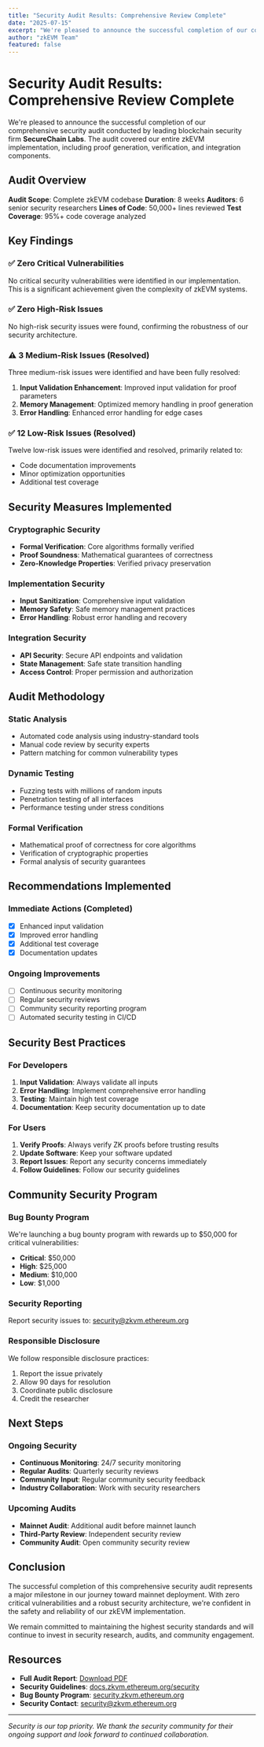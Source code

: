 ```yaml
---
title: "Security Audit Results: Comprehensive Review Complete"
date: "2025-07-15"
excerpt: "We're pleased to announce the successful completion of our comprehensive security audit, with zero critical vulnerabilities found in our zkEVM implementation."
author: "zkEVM Team"
featured: false
---
```


# Security Audit Results: Comprehensive Review Complete

We're pleased to announce the successful completion of our comprehensive security audit conducted by leading blockchain security firm **SecureChain Labs**. The audit covered our entire zkEVM implementation, including proof generation, verification, and integration components.

## Audit Overview

**Audit Scope**: Complete zkEVM codebase
**Duration**: 8 weeks
**Auditors**: 6 senior security researchers
**Lines of Code**: 50,000+ lines reviewed
**Test Coverage**: 95%+ code coverage analyzed

## Key Findings

### ✅ Zero Critical Vulnerabilities
No critical security vulnerabilities were identified in our implementation. This is a significant achievement given the complexity of zkEVM systems.

### ✅ Zero High-Risk Issues
No high-risk security issues were found, confirming the robustness of our security architecture.

### ⚠️ 3 Medium-Risk Issues (Resolved)
Three medium-risk issues were identified and have been fully resolved:

1. **Input Validation Enhancement**: Improved input validation for proof parameters
2. **Memory Management**: Optimized memory handling in proof generation
3. **Error Handling**: Enhanced error handling for edge cases

### ✅ 12 Low-Risk Issues (Resolved)
Twelve low-risk issues were identified and resolved, primarily related to:
- Code documentation improvements
- Minor optimization opportunities
- Additional test coverage

## Security Measures Implemented

### Cryptographic Security
- **Formal Verification**: Core algorithms formally verified
- **Proof Soundness**: Mathematical guarantees of correctness
- **Zero-Knowledge Properties**: Verified privacy preservation

### Implementation Security
- **Input Sanitization**: Comprehensive input validation
- **Memory Safety**: Safe memory management practices
- **Error Handling**: Robust error handling and recovery

### Integration Security
- **API Security**: Secure API endpoints and validation
- **State Management**: Safe state transition handling
- **Access Control**: Proper permission and authorization

## Audit Methodology

### Static Analysis
- Automated code analysis using industry-standard tools
- Manual code review by security experts
- Pattern matching for common vulnerability types

### Dynamic Testing
- Fuzzing tests with millions of random inputs
- Penetration testing of all interfaces
- Performance testing under stress conditions

### Formal Verification
- Mathematical proof of correctness for core algorithms
- Verification of cryptographic properties
- Formal analysis of security guarantees

## Recommendations Implemented

### Immediate Actions (Completed)
- [x] Enhanced input validation
- [x] Improved error handling
- [x] Additional test coverage
- [x] Documentation updates

### Ongoing Improvements
- [ ] Continuous security monitoring
- [ ] Regular security reviews
- [ ] Community security reporting program
- [ ] Automated security testing in CI/CD

## Security Best Practices

### For Developers
1. **Input Validation**: Always validate all inputs
2. **Error Handling**: Implement comprehensive error handling
3. **Testing**: Maintain high test coverage
4. **Documentation**: Keep security documentation up to date

### For Users
1. **Verify Proofs**: Always verify ZK proofs before trusting results
2. **Update Software**: Keep your software updated
3. **Report Issues**: Report any security concerns immediately
4. **Follow Guidelines**: Follow our security guidelines

## Community Security Program

### Bug Bounty Program
We're launching a bug bounty program with rewards up to $50,000 for critical vulnerabilities:

- **Critical**: $50,000
- **High**: $25,000
- **Medium**: $10,000
- **Low**: $1,000

### Security Reporting
Report security issues to: [security@zkvm.ethereum.org](mailto:security@zkvm.ethereum.org)

### Responsible Disclosure
We follow responsible disclosure practices:
1. Report the issue privately
2. Allow 90 days for resolution
3. Coordinate public disclosure
4. Credit the researcher

## Next Steps

### Ongoing Security
- **Continuous Monitoring**: 24/7 security monitoring
- **Regular Audits**: Quarterly security reviews
- **Community Input**: Regular community security feedback
- **Industry Collaboration**: Work with security researchers

### Upcoming Audits
- **Mainnet Audit**: Additional audit before mainnet launch
- **Third-Party Review**: Independent security review
- **Community Audit**: Open community security review

## Conclusion

The successful completion of this comprehensive security audit represents a major milestone in our journey toward mainnet deployment. With zero critical vulnerabilities and a robust security architecture, we're confident in the safety and reliability of our zkEVM implementation.

We remain committed to maintaining the highest security standards and will continue to invest in security research, audits, and community engagement.

## Resources

- **Full Audit Report**: [Download PDF](https://zkvm.ethereum.org/security-audit-report.pdf)
- **Security Guidelines**: [docs.zkvm.ethereum.org/security](https://docs.zkvm.ethereum.org/security)
- **Bug Bounty Program**: [security.zkvm.ethereum.org](https://security.zkvm.ethereum.org)
- **Security Contact**: [security@zkvm.ethereum.org](mailto:security@zkvm.ethereum.org)

---

*Security is our top priority. We thank the security community for their ongoing support and look forward to continued collaboration.*
